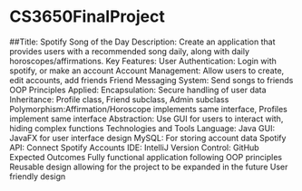 # CS3650FinalProject

##Title: Spotify Song of the Day
Description: Create an application that provides users with a recommended song daily, along with daily horoscopes/affirmations. 
Key Features: 
User Authentication: Login with spotify, or make an account
Account Management: Allow users to create, edit accounts, add friends
Friend Messaging System: Send songs to friends
OOP Principles Applied:
Encapsulation: Secure handling of user data
Inheritance: Profile class, Friend subclass, Admin subclass
Polymorphism:Affirmation/Horoscope implements same interface, Profiles implement same interface
Abstraction: Use GUI for users to interact with, hiding complex functions
Technologies and Tools
Language: Java
GUI: JavaFX for user interface design
MySQL: For storing account data
Spotify API: Connect Spotify Accounts
IDE: IntelliJ
Version Control: GitHub
Expected Outcomes
Fully functional application following OOP principles
Reusable design allowing for the project to be expanded in the future
User friendly design
